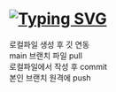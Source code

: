 # [![Typing SVG](https://readme-typing-svg.demolab.com?font=Fira+Code&pause=1000&random=false&width=435&lines=스터디+%F0%9F%8C%BC)](https://git.io/typing-svg)

로컬파일 생성 후 깃 연동<br>
main 브랜치 파일 pull<br>
로컬파일에서 작성 후 commit<br>
본인 브랜치 원격에 push<br>